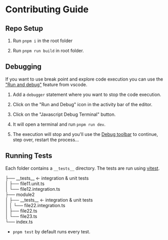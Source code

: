 # Contributing Guide

## Repo Setup

1. Run `pnpm i` in the root folder

2. Run `pnpm run build` in root folder.

## Debugging

If you want to use break point and explore code execution you can use the ["Run and debug"](https://code.visualstudio.com/docs/editor/debugging) feature from vscode.

1. Add a `debugger` statement where you want to stop the code execution.

2. Click on the "Run and Debug" icon in the activity bar of the editor.

3. Click on the "Javascript Debug Terminal" button.

4. It will open a terminal and run `pnpm run dev`.

5. The execution will stop and you'll use the [Debug toolbar](https://code.visualstudio.com/docs/editor/debugging#_debug-actions) to continue, step over, restart the process...

## Running Tests

Each folder contains a `__tests__` directory. The tests are run using [vitest](https://vitest.dev/).

├── \_\_tests\_\_  <- integration & unit tests  
│   ├── file11.unit.ts  
│   └── file12.integration.ts  
├── module2  
│   ├── \_\_tests\_\_  <- integration & unit tests  
│   │   └── file22.integration.ts  
│   ├── file22.ts  
│   └── file23.ts  
└── index.ts  

- `pnpm test` by default runs every test.
